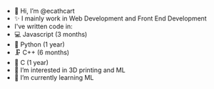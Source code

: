- 👋 Hi, I’m @ecathcart
- ✨ I mainly work in Web Development and Front End Development
- I've written code in:
- 💻 Javascript (3 months)
- 🐍 Python (1 year)
- 🗜️ C++ (6 months)
- 💾 C (1 year)
- 👀 I’m interested in 3D printing and ML
- 🌱 I’m currently learning ML

<!---
ecathcart/ecathcart is a ✨ special ✨ repository because its `README.md` (this file) appears on your GitHub profile.
You can click the Preview link to take a look at your changes.
--->
